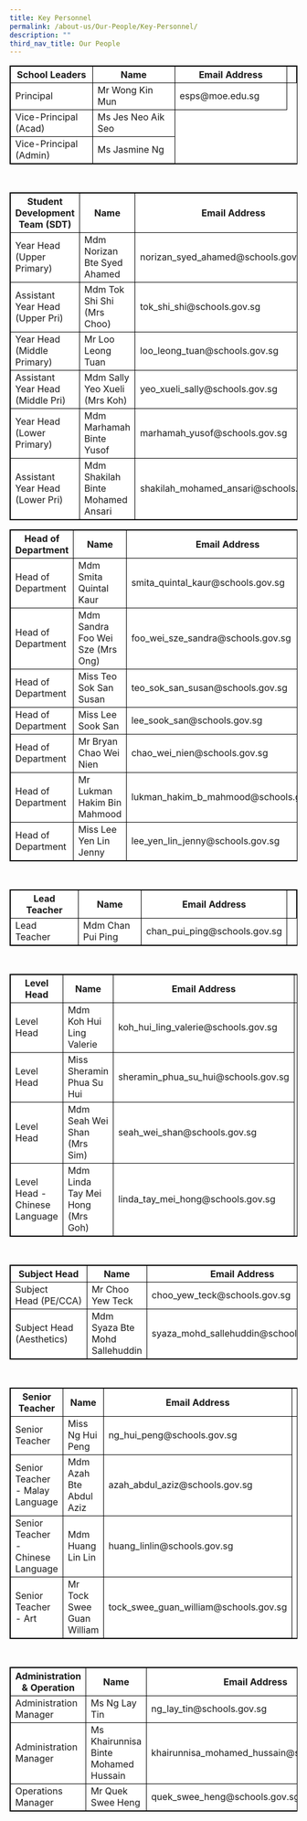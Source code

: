 ```yaml
---
title: Key Personnel
permalink: /about-us/Our-People/Key-Personnel/
description: ""
third_nav_title: Our People
---
```

<style>
table, th, td {
  border: 1px solid black;
  border-collapse: collapse;
  background-color: white;
}

</style>

<table style="width:100%">
  <tbody><tr>
    <th style="width: 30%">School Leaders</th>
    <th style="width: 30%">Name</th>
		<th style="width: 40%">Email Address</th>
		<td>
  </td></tr>
<tr>
	<td>Principal</td>
	<td>Mr Wong Kin Mun</td>
	<td>esps@moe.edu.sg</td>
	</tr>
	<tr>
	<td>Vice-Principal (Acad)</td>
			<td>Ms Jes Neo Aik Seo</td>
	</tr>
		<tr>
	<td>Vice-Principal (Admin)</td>
				<td>Ms Jasmine Ng</td>
	</tr>
</tbody></table>

<br>
<table style="width:100%">
  <tbody><tr>
    <th style="width: 30%">Student Development Team (SDT)</th>
    <th style="width: 30%">Name</th>
		<th style="width: 40%">Email Address</th><td>
  </td></tr>
<tr>
	<td>Year Head (Upper Primary)</td>
	<td>Mdm Norizan Bte Syed Ahamed</td>
	<td>norizan_syed_ahamed@schools.gov.sg</td>
	</tr>
	<tr>
	<td>Assistant Year Head (Upper Pri)</td>
			<td>Mdm Tok Shi Shi (Mrs Choo)</td>
		<td>tok_shi_shi@schools.gov.sg</td>
	</tr>
	<tr>
	<td>Year Head (Middle Primary)</td>
			<td>Mr Loo Leong Tuan</td>
		<td>loo_leong_tuan@schools.gov.sg</td>
	</tr>
			<tr>
				<td>Assistant Year Head (Middle Pri)</td>
			<td>Mdm Sally Yeo Xueli (Mrs Koh)</td>
		<td>yeo_xueli_sally@schools.gov.sg</td>
	</tr>
					<tr>
						<td>Year Head (Lower Primary)</td>
			<td>Mdm Marhamah Binte Yusof</td>
		<td>marhamah_yusof@schools.gov.sg</td>
	</tr>
					<tr>
						<td>Assistant Year Head (Lower Pri)</td>
			<td>Mdm Shakilah Binte Mohamed Ansari</td>
		<td>shakilah_mohamed_ansari@schools.gov.sg</td>
	</tr>				
</tbody></table>



<table style="width:100%">
  <tbody><tr>
    <th style="width: 30%">Head of Department</th>
    <th style="width: 30%">Name</th>
		<th style="width: 40%">Email Address</th><td>
  </td></tr>
<tr>
	<td>Head of Department</td>
	<td>Mdm Smita Quintal Kaur</td>
	<td>smita_quintal_kaur@schools.gov.sg</td>
	</tr>
<tr>
	<td>Head of Department</td>
	<td>Mdm Sandra Foo Wei Sze (Mrs Ong)</td>
	<td>foo_wei_sze_sandra@schools.gov.sg</td>
	</tr>
	<tr>
	<td>Head of Department</td>
	<td>Miss Teo Sok San Susan</td>
	<td>teo_sok_san_susan@schools.gov.sg</td>
	</tr>
<tr>
	<td>Head of Department</td>
	<td>Miss Lee Sook San</td>
	<td>lee_sook_san@schools.gov.sg</td>
	</tr>
<tr>
	<td>Head of Department</td>
	<td>Mr Bryan Chao Wei Nien</td>
	<td>chao_wei_nien@schools.gov.sg</td>
	</tr>
<tr>
	<td>Head of Department</td>
	<td>Mr Lukman Hakim Bin Mahmood</td>
	<td>lukman_hakim_b_mahmood@schools.gov.sg</td>
	</tr>
<tr>
	<td>Head of Department</td>
	<td>Miss Lee Yen Lin Jenny</td>
	<td>lee_yen_lin_jenny@schools.gov.sg</td>
	</tr>
</tbody></table>


<br>

<table style="width:100%">
  <tbody><tr>
    <th style="width: 30%">Lead Teacher</th>
    <th style="width: 30%">Name</th>
		<th style="width: 40%">Email Address</th><td>
  </td></tr>
	<tr>
	<td>Lead Teacher</td>
			<td>Mdm Chan Pui Ping</td>
		<td>chan_pui_ping@schools.gov.sg</td>
	</tr>
</tbody></table>



<br><table style="width:100%">
  <tbody><tr>
    <th style="width: 30%">Level Head</th>
    <th style="width: 30%">Name</th>
		<th style="width: 40%">Email Address</th><td>
  </td></tr>
			<tr>
	<td>Level Head</td>
			<td>Mdm Koh Hui Ling Valerie</td>
		<td>koh_hui_ling_valerie@schools.gov.sg</td>
		</tr>
			<tr>
	<td>Level Head</td>
			<td>Miss Sheramin Phua Su Hui</td>
		<td>sheramin_phua_su_hui@schools.gov.sg</td>
	</tr>
	<tr>
	<td>Level Head</td>
			<td>Mdm Seah Wei Shan (Mrs Sim)</td>
		<td>seah_wei_shan@schools.gov.sg</td>
	</tr>
	<tr>
	<td>Level Head - Chinese Language</td>
			<td>Mdm Linda Tay Mei Hong (Mrs Goh)</td>
		<td>linda_tay_mei_hong@schools.gov.sg</td>
	</tr>
</tbody></table><br>

<table style="width:100%">
  <tbody><tr>
    <th style="width: 30%">Subject Head</th>
    <th style="width: 30%">Name</th>
		<th style="width: 40%">Email Address</th><td>
  </td></tr>
			<tr>
	<td>Subject Head&nbsp;(PE/CCA)</td>
			<td>Mr Choo Yew Teck</td>
		<td>choo_yew_teck@schools.gov.sg</td>
	</tr>
	<tr>
	<td>Subject Head&nbsp; (Aesthetics)</td>
			<td>Mdm Syaza Bte Mohd Sallehuddin</td>
		<td>syaza_mohd_sallehuddin@schools.gov.sg</td>
	</tr>
</tbody></table><br>



<table style="width:100%">
  <tbody><tr>
    <th style="width: 30%">Senior Teacher</th>
    <th style="width: 30%">Name</th>
		<th style="width: 40%">Email Address</th><td>
  </td></tr>
			<tr>
	<td>Senior Teacher</td>
			<td>Miss Ng Hui Peng</td>
		<td>ng_hui_peng@schools.gov.sg</td>
	</tr>	
			<tr>
	<td>Senior Teacher - Malay Language</td>
			<td>Mdm Azah Bte Abdul Aziz</td>
		<td>azah_abdul_aziz@schools.gov.sg</td>
	</tr>
	<tr>
	<td>Senior Teacher - Chinese Language</td>
			<td>Mdm Huang Lin Lin</td>
		<td>huang_linlin@schools.gov.sg</td>
	</tr>		
			<tr>
	<td>Senior Teacher - Art</td>
			<td>Mr Tock Swee Guan William</td>
		<td>tock_swee_guan_william@schools.gov.sg</td>
	</tr>	
</tbody></table>

<br>


<table style="width:100%">
  <tbody><tr>
    <th style="width: 30%">Administration &amp; Operation</th>
    <th style="width: 30%">Name</th>
		<th style="width: 40%">Email Address</th><td>
  </td></tr>
<tr>
	<td>Administration Manager</td>
	<td>Ms Ng Lay Tin</td>
	<td>ng_lay_tin@schools.gov.sg</td>
	</tr>
		<tr>
	<td>Administration Manager</td>
	<td>Ms Khairunnisa Binte Mohamed Hussain</td>
	<td>khairunnisa_mohamed_hussain@schools.gov.sg</td>
	</tr>
<tr>
</tr><tr>
	<td>Operations Manager</td>
	<td>Mr Quek Swee Heng</td>
	<td>quek_swee_heng@schools.gov.sg</td>
	</tr>
</tbody></table>